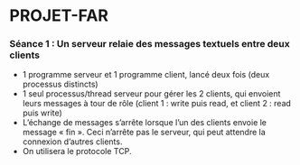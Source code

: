 # PROJET-FAR
### Séance 1 : Un serveur relaie des messages textuels entre deux clients 
- 1 programme serveur et 1 programme client, lancé deux fois (deux processus distincts)
- 1 seul processus/thread serveur pour gérer les 2 clients, qui envoient leurs messages à tour de rôle (client 1 : write puis read, et client 2 : read puis write)
- L’échange de messages s’arrête lorsque l’un des clients envoie le message « fin ». Ceci n’arrête pas le serveur, qui peut attendre la connexion d’autres clients.
- On utilisera le protocole TCP.
